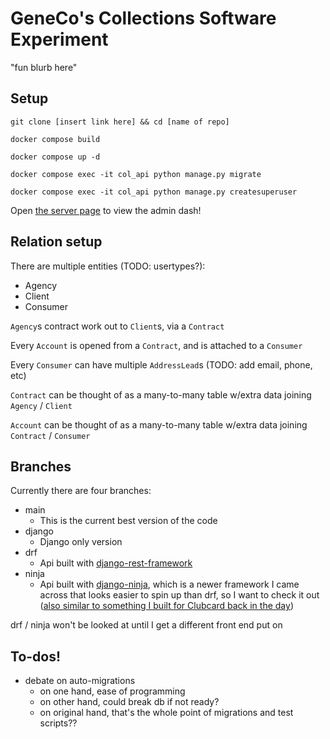 # GeneCo's Collections Software Experiment

"fun blurb here"

## Setup

`git clone [insert link here] && cd [name of repo]`

`docker compose build`

`docker compose up -d`

`docker compose exec -it col_api python manage.py migrate`

`docker compose exec -it col_api python manage.py createsuperuser`

Open [the server page](http://localhost:8999/admin/) to view the admin dash!

## Relation setup

There are multiple entities (TODO: usertypes?):
- Agency
- Client
- Consumer

`Agency`s contract work out to `Client`s, via a `Contract`

Every `Account` is opened from a `Contract`, and is attached to a `Consumer`

Every `Consumer` can have multiple `AddressLead`s (TODO: add email, phone, etc)

`Contract` can be thought of as a many-to-many table w/extra data joining `Agency` / `Client`

`Account` can be thought of as a many-to-many table w/extra data joining `Contract` / `Consumer`

## Branches

Currently there are four branches:
- main
    - This is the current best version of the code
- django
    - Django only version
- drf
    - Api built with [django-rest-framework](https://www.django-rest-framework.org/)
- ninja
    - Api built with [django-ninja](https://django-ninja.dev/), which is a newer framework I came across that looks easier to spin up than drf, so I want to check it out ([also similar to something I built for Clubcard back in the day](https://github.com/alex-polosky/django-api-framework))

drf / ninja won't be looked at until I get a different front end put on

## To-dos!

- debate on auto-migrations
    - on one hand, ease of programming
    - on other hand, could break db if not ready?
    - on original hand, that's the whole point of migrations and test scripts??
